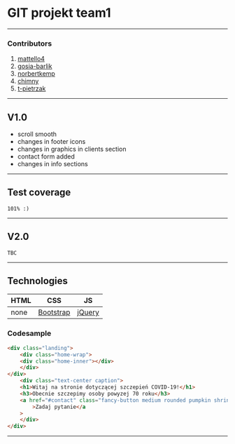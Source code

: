 #   GIT projekt team1
___
###  Contributors
1.  [mattello4](https://github.com/mattello4)
2.  [gosia-barlik](https://github.com/gosia-barlik)
3.  [norbertkemp](https://github.com/norbertkemp)
4.  [chimny](https://github.com/norbertkemp)
5.  [t-pietrzak](https://github.com/t-pietrzak)
***
## V1.0
*   scroll smooth
*   changes in footer icons
*   changes in graphics in clients section
*   contact form added
*   changes in info sections
***
## Test coverage
`101% :)`
***
## V2.0
`TBC`
***
## Technologies
|HTML|CSS|JS|
|---|---|---|
|none|[Bootstrap](https://getbootstrap.com/)|[jQuery](https://jquery.com/)|

### Codesample
```HTML
<div class="landing">
    <div class="home-wrap">
    <div class="home-inner"></div>
    </div>
</div>
    <div class="text-center caption">
    <h1>Witaj na stronie dotyczącej szczepień COVID-19!</h1>
    <h3>Obecnie szczepimy osoby powyzej 70 roku</h3>
    <a href="#contact" class="fancy-button medium rounded pumpkin shrink"
        >Zadaj pytanie</a
    >
    </div>
</div>
```
___